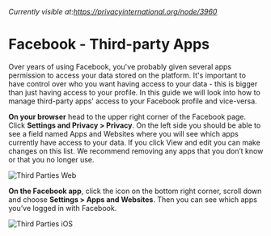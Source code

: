 *Currently visible at:https://privacyinternational.org/node/3960*

# Facebook - Third-party Apps

Over years of using Facebook, you've probably given several apps permission to access your data stored on the platform. It's important to have control over who you want having access to your data - this is bigger than just having access to your profile. In this guide we will look into how to manage third-party apps' access to your Facebook profile and vice-versa.

**On your browser** head to the upper right corner of the Facebook page. Click **Settings and Privacy > Privacy**. On the left side you should be able to see a field named Apps and Websites where you will see which apps currently have access to your data. If you click View and edit you can make changes on this list. We recommend removing any apps that you don’t know or that you no longer use. 

![Third Parties Web](../images/Facebook/fb-party-1.png?raw=true)

**On the Facebook app**, click the icon on the bottom right corner, scroll down and choose **Settings > Apps and Websites**. Then you can see which apps you’ve logged in with Facebook.


![Third Parties iOS](../images/Facebook/fb-party-2.PNG?raw=true)
